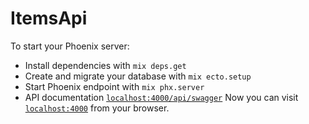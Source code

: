 # ItemsApi

To start your Phoenix server:

  * Install dependencies with `mix deps.get`
  * Create and migrate your database with `mix ecto.setup`
  * Start Phoenix endpoint with `mix phx.server`
  * API documentation [`localhost:4000/api/swagger`](http://localhost:4000/api/swagger)
Now you can visit [`localhost:4000`](http://localhost:4000) from your browser.
